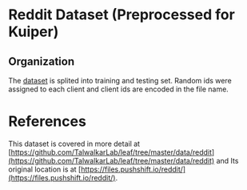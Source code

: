 # Reddit Dataset (Preprocessed for Kuiper)

## Organization

The [dataset](https://www.dropbox.com/s/1mdu98bohm35uft/reddit_preprocessed.tar.gz?dl=0) is splited into training and testing set. Random ids were assigned to each client and client ids are encoded in the file name. 

# References
This dataset is covered in more detail at [https://github.com/TalwalkarLab/leaf/tree/master/data/reddit](https://github.com/TalwalkarLab/leaf/tree/master/data/reddit) and Its original location is at
[https://files.pushshift.io/reddit/](https://files.pushshift.io/reddit/).